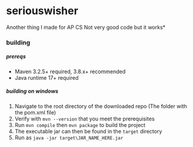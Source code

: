 # seriouswisher
Another thing I made for AP CS
Not very good code but it works*
### building
##### prereqs
- Maven 3.2.5+ required, 3.8.x+ recommended
- Java runtime 17+ required
##### building on windows
1. Navigate to the root directory of the downloaded repo (The folder with the pom.xml file)
2. Verify with `mvn --version` that you meet the prerequisites
3. Run `mvn compile` then `mvn package` to build the project
4. The executable jar can then be found in the `target` directory
5. Run as `java -jar target\JAR_NAME_HERE.jar`
